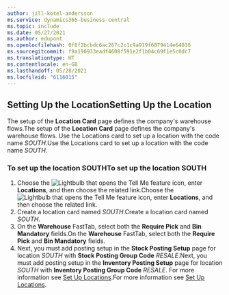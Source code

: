 ```yaml
---
author: jill-kotel-andersson
ms.service: dynamics365-business-central
ms.topic: include
ms.date: 05/27/2021
ms.author: edupont
ms.openlocfilehash: 0f8f2bcbdc6ac267c2c1c9a919f6879414e64016
ms.sourcegitcommit: f9a190933eadf4608f591e2f1b04c69f1e5c0dc7
ms.translationtype: HT
ms.contentlocale: en-GB
ms.lasthandoff: 05/28/2021
ms.locfileid: "6116015"
---
```

## <a name="setting-up-the-location"></a><span data-ttu-id="f1d07-101">Setting Up the Location</span><span class="sxs-lookup"><span data-stu-id="f1d07-101">Setting Up the Location</span></span>

<span data-ttu-id="f1d07-102">The setup of the **Location Card** page defines the company's warehouse flows.</span><span class="sxs-lookup"><span data-stu-id="f1d07-102">The setup of the **Location Card** page defines the company's warehouse flows.</span></span> <span data-ttu-id="f1d07-103">Use the Locations card to set up a location with the code name *SOUTH*.</span><span class="sxs-lookup"><span data-stu-id="f1d07-103">Use the Locations card to set up a location with the code name *SOUTH*.</span></span>

### <a name="to-set-up-the-location-south"></a><span data-ttu-id="f1d07-104">To set up the location SOUTH</span><span class="sxs-lookup"><span data-stu-id="f1d07-104">To set up the location SOUTH</span></span>

1. <span data-ttu-id="f1d07-105">Choose the ![Lightbulb that opens the Tell Me feature](../media/ui-search/search_small.png "Tell me what you want to do") icon, enter **Locations**, and then choose the related link.</span><span class="sxs-lookup"><span data-stu-id="f1d07-105">Choose the ![Lightbulb that opens the Tell Me feature](../media/ui-search/search_small.png "Tell me what you want to do") icon, enter **Locations**, and then choose the related link.</span></span>  
2. <span data-ttu-id="f1d07-106">Create a location card named *SOUTH*.</span><span class="sxs-lookup"><span data-stu-id="f1d07-106">Create a location card named *SOUTH*.</span></span>  
3. <span data-ttu-id="f1d07-107">On the **Warehouse** FastTab, select both the **Require Pick** and **Bin Mandatory** fields.</span><span class="sxs-lookup"><span data-stu-id="f1d07-107">On the **Warehouse** FastTab, select both the **Require Pick** and **Bin Mandatory** fields.</span></span>
4. <span data-ttu-id="f1d07-108">Next, you must add posting setup in the **Stock Posting Setup** page for location *SOUTH* with **Stock Posting Group Code** *RESALE*.</span><span class="sxs-lookup"><span data-stu-id="f1d07-108">Next, you must add posting setup in the **Inventory Posting Setup** page for location *SOUTH* with **Inventory Posting Group Code** *RESALE*.</span></span> <span data-ttu-id="f1d07-109">For more information see [Set Up Locations](../inventory-how-setup-locations.md).</span><span class="sxs-lookup"><span data-stu-id="f1d07-109">For more information see [Set Up Locations](../inventory-how-setup-locations.md).</span></span>
